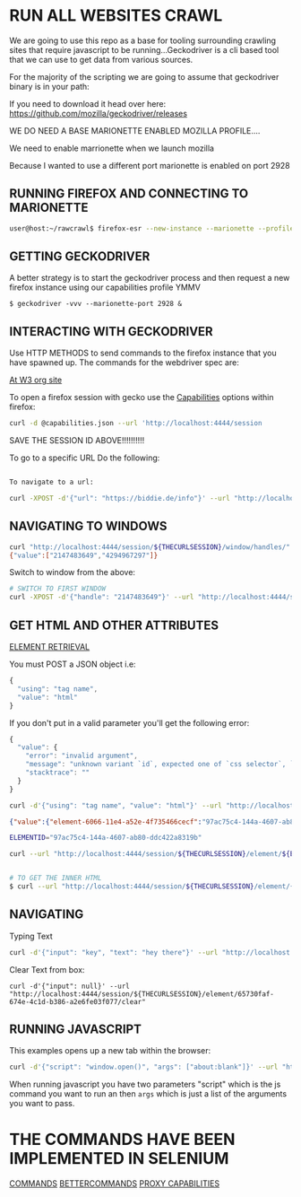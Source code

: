 # RUN ALL WEBSITES CRAWL

We are going to use this repo as a base for tooling surrounding crawling sites that require javascript to be running...Geckodriver is a cli based tool that we can use to get data from various sources.



For the majority of the scripting we are going to assume that geckodriver binary is in your path:

If you need to download it head over here:
https://github.com/mozilla/geckodriver/releases


WE DO NEED A BASE MARIONETTE ENABLED MOZILLA PROFILE....

We need to enable marrionette when we launch mozilla

Because I wanted to use a different port marionette is enabled on port
2928

## RUNNING FIREFOX AND CONNECTING TO MARIONETTE
```bash
user@host:~/rawcrawl$ firefox-esr --new-instance --marionette --profile <PATHTOPROFILE>

```

## GETTING GECKODRIVER

A better strategy is to start the geckodriver process and then request a new firefox instance using our capabilities profile YMMV

`$ geckodriver -vvv --marionette-port 2928 &`


## INTERACTING WITH GECKODRIVER

Use HTTP METHODS to send commands to the firefox instance that you have spawned up.  The commands for the webdriver spec are:

[At W3 org site](https://www.w3.org/TR/webdriver1/#dfn-commands)


To open a firefox session with gecko use the [Capabilities](https://developer.mozilla.org/en-US/docs/Web/WebDriver/Capabilities/firefoxOptions) options within firefox:

```bash
curl -d @capabilities.json --url 'http://localhost:4444/session

```
SAVE THE SESSION ID ABOVE!!!!!!!!!!


To go to a specific URL Do the following:

```bash

To navigate to a url:

curl -XPOST -d'{"url": "https://biddie.de/info"}' --url "http://localhost:4444/session/${sessionId}/url"
```

## NAVIGATING TO WINDOWS

```bash
curl "http://localhost:4444/session/${THECURLSESSION}/window/handles/"
{"value":["2147483649","4294967297"]}
```

Switch to window from the above:

```bash
# SWITCH TO FIRST WINDOW
curl -XPOST -d'{"handle": "2147483649"}' --url "http://localhost:4444/session/${THECURLSESSION}/window"
```

## GET HTML AND OTHER ATTRIBUTES

[ELEMENT RETRIEVAL](https://www.w3.org/TR/webdriver1/#element-retrieval)


You must POST a JSON object i.e:

```javascript
{
  "using": "tag name",
  "value": "html"
}

```

If you don't put in a valid parameter you'll get the following error:


```javascript
{
  "value": {
    "error": "invalid argument",
    "message": "unknown variant `id`, expected one of `css selector`, `link text`, `partial link text`, `tag name`, `xpath` at line 1 column 14",
    "stacktrace": ""
  }
}

```



```bash
curl -d'{"using": "tag name", "value": "html"}' --url "http://localhost:4444/session/${THECURLSESSION}/element/"

```
```json
{"value":{"element-6066-11e4-a52e-4f735466cecf":"97ac75c4-144a-4607-ab80-ddc422a8319b"}}
```
```bash
ELEMENTID="97ac75c4-144a-4607-ab80-ddc422a8319b"

curl --url "http://localhost:4444/session/${THECURLSESSION}/element/${ELEMENTID}/property/innerText"


# TO GET THE INNER HTML
$ curl --url "http://localhost:4444/session/${THECURLSESSION}/element/{ELEMENTID}/property/innerHTML"
```




## NAVIGATING
Typing Text
```bash
curl -d'{"input": "key", "text": "hey there"}' --url "http://localhost:4444/session/${THECURLSESSION}/element/${ELEMENTID}/value"
```

Clear Text from box:
```
curl -d'{"input": null}' --url "http://localhost:4444/session/${THECURLSESSION}/element/65730faf-674e-4c1d-b386-a2e6fe03f077/clear"
```

## RUNNING JAVASCRIPT

This examples opens up a new tab within the browser:
```bash
curl -d'{"script": "window.open()", "args": ["about:blank"]}' --url "http://localhost:4444/session/${THECURLSESSION}/execute/async"
```

When running javascript you have two parameters "script" which is the js command you want to run an then `args` which is just a list of the arguments you want to pass. 



# THE COMMANDS HAVE BEEN IMPLEMENTED IN SELENIUM
[COMMANDS](https://github.com/SeleniumHQ/selenium/blob/8adf509682f459e2fa2c6c7d9f10450ac1c5352b/py/selenium/webdriver/remote/remote_connection.py#L104)
[BETTERCOMMANDS](https://github.com/SeleniumHQ/selenium/wiki/JsonWireProtocol)
[PROXY CAPABILITIES](https://w3c.github.io/webdriver/#proxy)
